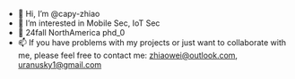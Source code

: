 - 👋 Hi, I’m @capy-zhiao
- 👀 I’m interested in Mobile Sec, IoT Sec
- 🐣 24fall NorthAmerica phd_0
- 📫 If you have problems with my projects or just want to collaborate with me, please feel free to contact me: zhiaowei@outlook.com, uranusky1@gmail.com

<!---
capy-zhiao/capy-zhiao is a ✨ special ✨ repository because its `README.md` (this file) appears on your GitHub profile.
You can click the Preview link to take a look at your changes.
--->
